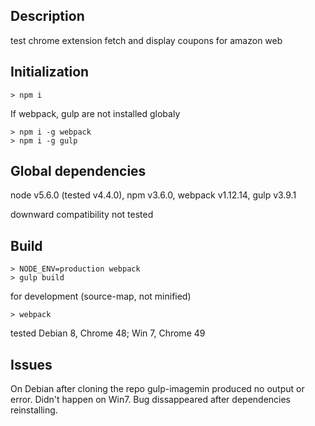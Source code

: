 ## Description
test chrome extension
fetch and display coupons for amazon web 

## Initialization
```
> npm i
```
If webpack, gulp are not installed globaly
```
> npm i -g webpack
> npm i -g gulp
```
 
## Global dependencies
node v5.6.0 (tested v4.4.0), npm v3.6.0, webpack v1.12.14, gulp v3.9.1

downward compatibility not tested

## Build
```
> NODE_ENV=production webpack
> gulp build
```
for development (source-map, not minified)
```
> webpack
```


tested Debian 8, Chrome 48; Win 7, Chrome 49

## Issues
On Debian after cloning the repo gulp-imagemin produced no output or error. Didn't happen on Win7. Bug dissappeared after dependencies reinstalling.